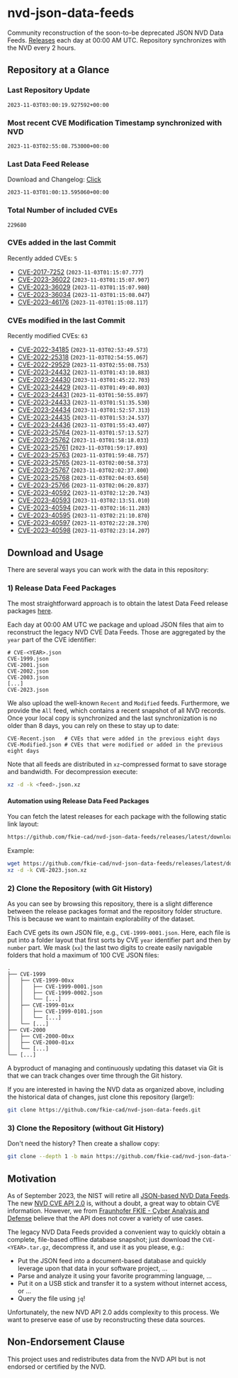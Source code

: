 # nvd-json-data-feeds

Community reconstruction of the soon-to-be deprecated JSON NVD Data Feeds. 
[Releases](https://github.com/fkie-cad/nvd-json-data-feeds/releases/latest) each day at 00:00 AM UTC.
Repository synchronizes with the NVD every 2 hours.

## Repository at a Glance

### Last Repository Update

```plain
2023-11-03T03:00:19.927592+00:00
```

### Most recent CVE Modification Timestamp synchronized with NVD

```plain
2023-11-03T02:55:08.753000+00:00
```

### Last Data Feed Release

Download and Changelog: [Click](https://github.com/fkie-cad/nvd-json-data-feeds/releases/latest)

```plain
2023-11-03T01:00:13.595060+00:00
```

### Total Number of included CVEs

```plain
229680
```

### CVEs added in the last Commit

Recently added CVEs: `5`

* [CVE-2017-7252](CVE-2017/CVE-2017-72xx/CVE-2017-7252.json) (`2023-11-03T01:15:07.777`)
* [CVE-2023-36022](CVE-2023/CVE-2023-360xx/CVE-2023-36022.json) (`2023-11-03T01:15:07.907`)
* [CVE-2023-36029](CVE-2023/CVE-2023-360xx/CVE-2023-36029.json) (`2023-11-03T01:15:07.980`)
* [CVE-2023-36034](CVE-2023/CVE-2023-360xx/CVE-2023-36034.json) (`2023-11-03T01:15:08.047`)
* [CVE-2023-46176](CVE-2023/CVE-2023-461xx/CVE-2023-46176.json) (`2023-11-03T01:15:08.117`)


### CVEs modified in the last Commit

Recently modified CVEs: `63`

* [CVE-2022-34185](CVE-2022/CVE-2022-341xx/CVE-2022-34185.json) (`2023-11-03T02:53:49.573`)
* [CVE-2022-25318](CVE-2022/CVE-2022-253xx/CVE-2022-25318.json) (`2023-11-03T02:54:55.067`)
* [CVE-2022-29529](CVE-2022/CVE-2022-295xx/CVE-2022-29529.json) (`2023-11-03T02:55:08.753`)
* [CVE-2023-24432](CVE-2023/CVE-2023-244xx/CVE-2023-24432.json) (`2023-11-03T01:43:10.883`)
* [CVE-2023-24430](CVE-2023/CVE-2023-244xx/CVE-2023-24430.json) (`2023-11-03T01:45:22.703`)
* [CVE-2023-24429](CVE-2023/CVE-2023-244xx/CVE-2023-24429.json) (`2023-11-03T01:49:40.803`)
* [CVE-2023-24431](CVE-2023/CVE-2023-244xx/CVE-2023-24431.json) (`2023-11-03T01:50:55.897`)
* [CVE-2023-24433](CVE-2023/CVE-2023-244xx/CVE-2023-24433.json) (`2023-11-03T01:51:35.530`)
* [CVE-2023-24434](CVE-2023/CVE-2023-244xx/CVE-2023-24434.json) (`2023-11-03T01:52:57.313`)
* [CVE-2023-24435](CVE-2023/CVE-2023-244xx/CVE-2023-24435.json) (`2023-11-03T01:53:24.537`)
* [CVE-2023-24436](CVE-2023/CVE-2023-244xx/CVE-2023-24436.json) (`2023-11-03T01:55:43.407`)
* [CVE-2023-25764](CVE-2023/CVE-2023-257xx/CVE-2023-25764.json) (`2023-11-03T01:57:13.527`)
* [CVE-2023-25762](CVE-2023/CVE-2023-257xx/CVE-2023-25762.json) (`2023-11-03T01:58:18.033`)
* [CVE-2023-25761](CVE-2023/CVE-2023-257xx/CVE-2023-25761.json) (`2023-11-03T01:59:17.893`)
* [CVE-2023-25763](CVE-2023/CVE-2023-257xx/CVE-2023-25763.json) (`2023-11-03T01:59:48.757`)
* [CVE-2023-25765](CVE-2023/CVE-2023-257xx/CVE-2023-25765.json) (`2023-11-03T02:00:58.373`)
* [CVE-2023-25767](CVE-2023/CVE-2023-257xx/CVE-2023-25767.json) (`2023-11-03T02:02:37.800`)
* [CVE-2023-25768](CVE-2023/CVE-2023-257xx/CVE-2023-25768.json) (`2023-11-03T02:04:03.650`)
* [CVE-2023-25766](CVE-2023/CVE-2023-257xx/CVE-2023-25766.json) (`2023-11-03T02:06:20.837`)
* [CVE-2023-40592](CVE-2023/CVE-2023-405xx/CVE-2023-40592.json) (`2023-11-03T02:12:20.743`)
* [CVE-2023-40593](CVE-2023/CVE-2023-405xx/CVE-2023-40593.json) (`2023-11-03T02:13:51.010`)
* [CVE-2023-40594](CVE-2023/CVE-2023-405xx/CVE-2023-40594.json) (`2023-11-03T02:16:11.283`)
* [CVE-2023-40595](CVE-2023/CVE-2023-405xx/CVE-2023-40595.json) (`2023-11-03T02:21:10.870`)
* [CVE-2023-40597](CVE-2023/CVE-2023-405xx/CVE-2023-40597.json) (`2023-11-03T02:22:28.370`)
* [CVE-2023-40598](CVE-2023/CVE-2023-405xx/CVE-2023-40598.json) (`2023-11-03T02:23:14.207`)


## Download and Usage

There are several ways you can work with the data in this repository:

### 1) Release Data Feed Packages

The most straightforward approach is to obtain the latest Data Feed release packages [here](https://github.com/fkie-cad/nvd-json-data-feeds/releases/latest).

Each day at 00:00 AM UTC we package and upload JSON files that aim to reconstruct the legacy NVD CVE Data Feeds.
Those are aggregated by the `year` part of the CVE identifier:

```
# CVE-<YEAR>.json
CVE-1999.json
CVE-2001.json
CVE-2002.json
CVE-2003.json
[...]
CVE-2023.json
```

We also upload the well-known `Recent` and `Modified` feeds.
Furthermore, we provide the `All` feed, which contains a recent snapshot of all NVD records.
Once your local copy is synchronized and the last synchronization is no older than 8 days, you can rely on these to stay up to date:

```plain
CVE-Recent.json   # CVEs that were added in the previous eight days
CVE-Modified.json # CVEs that were modified or added in the previous eight days
```

Note that all feeds are distributed in `xz`-compressed format to save storage and bandwidth.
For decompression execute:

```sh
xz -d -k <feed>.json.xz
```


#### Automation using Release Data Feed Packages

You can fetch the latest releases for each package with the following static link layout:

```sh
https://github.com/fkie-cad/nvd-json-data-feeds/releases/latest/download/CVE-<YEAR>.json.xz
```

Example:

```sh
wget https://github.com/fkie-cad/nvd-json-data-feeds/releases/latest/download/CVE-2023.json.xz
xz -d -k CVE-2023.json.xz
```

### 2) Clone the Repository (with Git History)

As you can see by browsing this repository, there is a slight difference between the release packages format and the repository folder structure.
This is because we want to maintain explorability of the dataset.

Each CVE gets its own JSON file, e.g., `CVE-1999-0001.json`.
Here, each file is put into a folder layout that first sorts by CVE `year` identifier part and then by `number` part.
We mask (`xx`) the last two digits to create easily navigable folders that hold a maximum of 100 CVE JSON files:

```plain
.
├── CVE-1999
│   ├── CVE-1999-00xx
│   │   ├── CVE-1999-0001.json
│   │   ├── CVE-1999-0002.json
│   │   └── [...]
│   ├── CVE-1999-01xx
│   │   ├── CVE-1999-0101.json
│   │   └── [...]
│   └── [...]
├── CVE-2000
│   ├── CVE-2000-00xx
│   ├── CVE-2000-01xx
│   └── [...]
└── [...]
```

A byproduct of managing and continuously updating this dataset via Git is that we can track changes over time through the Git history.

If you are interested in having the NVD data as organized above, including the historical data of changes, just clone this repository (large!):

```sh
git clone https://github.com/fkie-cad/nvd-json-data-feeds.git
```

### 3) Clone the Repository (without Git History)

Don't need the history? Then create a shallow copy:

```sh
git clone --depth 1 -b main https://github.com/fkie-cad/nvd-json-data-feeds.git
```

## Motivation

As of September 2023, the NIST will retire all [JSON-based NVD Data Feeds](https://nvd.nist.gov/vuln/data-feeds#divRetirementBanner-1).
The new [NVD CVE API 2.0](https://nvd.nist.gov/developers/vulnerabilities) is, without a doubt, a great way to obtain CVE information.
However, we from [Fraunhofer FKIE - Cyber Analysis and Defense](https://www.fkie.fraunhofer.de/en/departments/cad.html) believe that the API does not cover a variety of use cases.

The legacy NVD Data Feeds provided a convenient way to quickly obtain a complete, file-based offline database snapshot; just download the `CVE-<YEAR>.tar.gz`, decompress it, and use it as you please, e.g.:

* Put the JSON feed into a document-based database and quickly leverage upon that data in your software project, ...
* Parse and analyze it using your favorite programming language, ...
* Put it on a USB stick and transfer it to a system without internet access, or ...
* Query the file using `jq`!

Unfortunately, the new NVD API 2.0 adds complexity to this process.
We want to preserve ease of use by reconstructing these data sources.

## Non-Endorsement Clause

This project uses and redistributes data from the NVD API but is not endorsed or certified by the NVD.